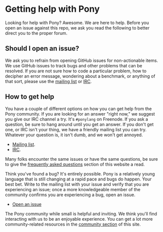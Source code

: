 # Getting help with Pony

Looking for help with Pony? Awesome. We are here to help. Before you open an issue against this repo, we ask you read the following to better direct you to the proper forum.

## Should I open an issue?

We ask you to refrain from opening GitHub issues for non-actionable items. We use GitHub issues to track bugs and other problems that can be resolved. If you are not sure how to code a particular problem, how to decipher an error message, wondering about a benchmark, or anything of that sort, please use the [mailing list][mailing list] or [IRC][IRC].

## How to get help

You have a couple of different options on how you can get help from the Pony community. If you are looking for an answer "right now," we suggest you give our IRC channel a try. It's `#ponylang` on Freenode. If you ask a question, be sure to hang around until you get an answer. If you don't get one, or IRC isn't your thing, we have a friendly mailing list you can try. Whatever your question is, it isn't dumb, and we won't get annoyed.

* [Mailing list][mailing list].
* [IRC][IRC].

Many folks encounter the same issues or have the same questions, be sure to give the [frequently asked questions][FAQ] section of this website a read.

Think you've found a bug? It's entirely possible. Pony is a relatively young language that is still changing at a rapid pace and bugs do happen. Your best bet. Write to the mailing list with your issue and verify that you are experiencing an issue; once a more knowledgeable member of the community confirms you are experiencing a bug, open an issue.

* [Open an issue][issues]

The Pony community while small is helpful and inviting. We think you'll find interacting with us to be an enjoyable experience. You can get a lot more community-related resources in the [community section][website community section] of this site. 

[mailing list]: https://pony.groups.io/g/user
[IRC]: https://webchat.freenode.net/?channels=%23ponylang
[FAQ]: https://www.ponylang.io/faq/
[issues]: https://github.com/ponylang/ponyc/issues
[website community section]: https://www.ponylang.io/community/
